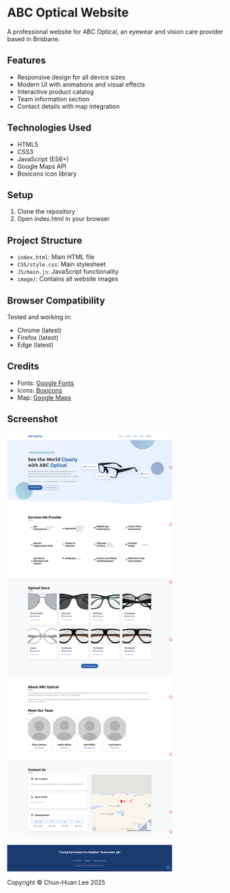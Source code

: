 # ABC Optical Website

A professional website for ABC Optical, an eyewear and vision care provider based in Brisbane.

## Features
- Responsive design for all device sizes
- Modern UI with animations and visual effects
- Interactive product catalog
- Team information section
- Contact details with map integration

## Technologies Used
- HTML5
- CSS3
- JavaScript (ES6+)
- Google Maps API
- Boxicons icon library

## Setup
1. Clone the repository
2. Open index.html in your browser

## Project Structure
- `index.html`: Main HTML file
- `CSS/style.css`: Main stylesheet
- `JS/main.js`: JavaScript functionality
- `image/`: Contains all website images

## Browser Compatibility
Tested and working in:
- Chrome (latest)
- Firefox (latest)
- Edge (latest)

## Credits
- Fonts: [Google Fonts](https://fonts.google.com)
- Icons: [Boxicons](https://boxicons.com)
- Map: [Google Maps](https://maps.google.com)

## Screenshot

![ABC Optical page](image/screencapture.png)

Copyright © Chun-Huan Lee 2025
